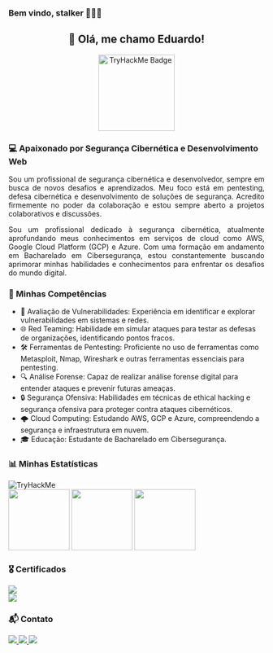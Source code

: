 ### Bem vindo, stalker 🕵️‍♂️👀

<h2 align="center">👋 Olá, me chamo Eduardo!</h2>
<p align="center">
  <img src="https://tryhackme-badges.s3.amazonaws.com/edum.png" alt="TryHackMe Badge" width="150px"/>
</p>

<h3 align="left">💻 Apaixonado por Segurança Cibernética e Desenvolvimento Web</h3>

<p align="justify">
  Sou um profissional de segurança cibernética e desenvolvedor, sempre em busca de novos desafios e aprendizados. Meu foco está em pentesting, defesa cibernética e desenvolvimento de soluções de segurança. Acredito firmemente no poder da colaboração e estou sempre aberto a projetos colaborativos e discussões.
</p>

<p align="justify">
    Sou um profissional dedicado à segurança cibernética, atualmente aprofundando meus conhecimentos em serviços de cloud como AWS, Google Cloud Platform (GCP) e Azure. Com uma formação em andamento em Bacharelado em Cibersegurança, estou constantemente buscando aprimorar minhas habilidades e conhecimentos para enfrentar os desafios do mundo digital. 
</p>

<h3 align="left">🚀 Minhas Competências</h3>
<ul>
  <li>🔐 Avaliação de Vulnerabilidades: Experiência em identificar e explorar vulnerabilidades em sistemas e redes.</li>
  <li>🌐 Red Teaming: Habilidade em simular ataques para testar as defesas de organizações, identificando pontos fracos.</li>
  <li>🛠️ Ferramentas de Pentesting: Proficiente no uso de ferramentas como Metasploit, Nmap, Wireshark e outras ferramentas essenciais para pentesting.</li>
  <li>🔍 Análise Forense: Capaz de realizar análise forense digital para entender ataques e prevenir futuras ameaças.</li>
  <li>🔒 Segurança Ofensiva: Habilidades em técnicas de ethical hacking e segurança ofensiva para proteger contra ataques cibernéticos.</li>
  <li>🌩️ Cloud Computing: Estudando AWS, GCP e Azure, compreendendo a segurança e infraestrutura em nuvem.</li>
  <li>🎓 Educação: Estudante de Bacharelado em Cibersegurança.</li>
</ul>

<h3 align="left">📊 Minhas Estatísticas</h3>
<img src="https://tryhackme-badges.s3.amazonaws.com/edum.png" alt="TryHackMe">
<div>
  <img height="120em" src="https://github-readme-stats.vercel.app/api?username=Cyberdoardu&theme=react&show_icons=true&hide_border=true&count_private=true"/>
  <img height="120em" src="https://github-readme-streak-stats.herokuapp.com/?user=Cyberdoardu&theme=react&hide_border=true"/>
  <img height="120em" src="https://github-readme-stats.vercel.app/api/top-langs/?username=Cyberdoardu&theme=react&show_icons=true&hide_border=true&layout=compact"/>
</div>

<div>
<h3 align="left">🎖️ Certificados</h3>
  <a target="_blank" href="https://tryhackme-certificates.s3-eu-west-1.amazonaws.com/THM-HHFNWBQDRY.png">
    <img src="https://img.shields.io/badge/Jr%20Penetration%20Tester-TryHackMe-red?style=for-the-badge&logo=tryhackme"/>
  </a>
  <br>
  <a target="_blank" href="https://tryhackme-certificates.s3-eu-west-1.amazonaws.com/THM-KI3FNKBFG0.png">
    <img src="https://img.shields.io/badge/CompTIA%20Pentest+-TryHackMe-red?style=for-the-badge&logo=tryhackme"/>
  </a>
  
</div>

<h3 align="left">📬 Contato</h3>
<p align="left">
  <a target="_blank" href="https://t.me/idude5">
    <img src="https://img.shields.io/badge/Telegram-2CA5E0?style=for-the-badge&logo=telegram&logoColor=white"/>
  </a>
  <a target="_blank" href="#">
    <img src="https://img.shields.io/badge/ProtonMail-8B89CC?style=for-the-badge&logo=protonmail&logoColor=white"/>
  </a>
  <a target="_blank" href="https://www.linkedin.com/in/eduardo-matte/">
    <img src="https://img.shields.io/badge/LinkedIn-0077B5?style=for-the-badge&logo=linkedin&logoColor=white"/>
  </a>
</p>

